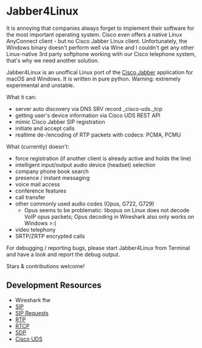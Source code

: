# Jabber4Linux

It is annoying that companies always forget to implement their software for the most important operating system. Cisco even offers a native Linux AnyConnect client - but no Cisco Jabber Linux client. Unfortunately, the Windows binary doesn't perform well via Wine and I couldn't get any other Linux-native 3rd party softphone working with our Cisco telephone system, that's why we need another solution.

Jabber4Linux is an unoffical Linux port of the [Cisco Jabber](https://www.cisco.com/c/en/us/products/unified-communications/jabber/index.html) application for macOS and Windows. It is written in pure python. Warning: extremely experimental and unstable.

What it can:
- server auto discovery via DNS SRV record _cisco-uds._tcp
- getting user's device information via Cisco UDS REST API
- mimic Cisco Jabber SIP registration
- initiate and accept calls
- realtime de-/encoding of RTP packets with codecs: PCMA, PCMU

What (currently) doesn't:
- force registration (if another client is already active and holds the line)
- intelligent input/output audio device (headset) selection
- company phone book search
- presence / instant messaging
- voice mail access
- conference features
- call transfer
- other commonly used audio codes (Opus, G722, G729)
  - Opus seems to be problematic: libopus on Linux does not decode VoIP opus packets; Opus decoding in Wireshark also only works on Windows >:(
- video telephony
- SRTP/ZRTP encrypted calls

For debugging / reporting bugs, please start Jabber4Linux from Terminal and have a look and report the debug output.

Stars & contributions welcome!

## Development Resources
- Wireshark ftw
- [SIP](https://de.wikipedia.org/wiki/Session_Initiation_Protocol)
- [SIP Requests](https://de.wikipedia.org/wiki/SIP-Anfragen)
- [RTP](https://de.wikipedia.org/wiki/Real-Time_Transport_Protocol)
- [RTCP](https://de.wikipedia.org/wiki/RealTime_Control_Protocol)
- [SDP](https://de.wikipedia.org/wiki/Session_Description_Protocol)
- [Cisco UDS](https://developer.cisco.com/docs/user-data-services-api-reference/#!overview/overview)
